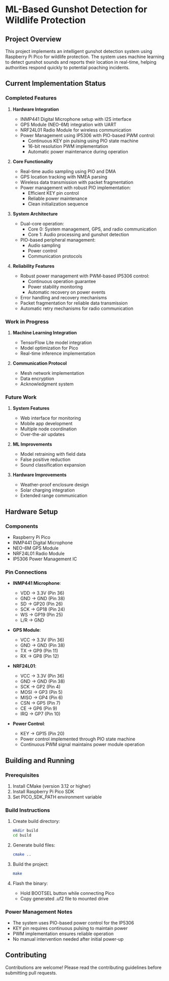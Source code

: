 # ML-Based Gunshot Detection for Wildlife Protection

## Project Overview
This project implements an intelligent gunshot detection system using Raspberry Pi Pico for wildlife protection. The system uses machine learning to detect gunshot sounds and reports their location in real-time, helping authorities respond quickly to potential poaching incidents.

## Current Implementation Status

### Completed Features
1. **Hardware Integration**
   - INMP441 Digital Microphone setup with I2S interface
   - GPS Module (NEO-6M) integration with UART
   - NRF24L01 Radio Module for wireless communication
   - Power Management using IP5306 with PIO-based PWM control:
     - Continuous KEY pin pulsing using PIO state machine
     - 16-bit resolution PWM implementation
     - Automatic power maintenance during operation

2. **Core Functionality**
   - Real-time audio sampling using PIO and DMA
   - GPS location tracking with NMEA parsing
   - Wireless data transmission with packet fragmentation
   - Power management with robust PIO implementation:
     - Efficient KEY pin control
     - Reliable power maintenance
     - Clean initialization sequence

3. **System Architecture**
   - Dual-core operation:
     - Core 0: System management, GPS, and radio communication
     - Core 1: Audio processing and gunshot detection
   - PIO-based peripheral management:
     - Audio sampling
     - Power control
     - Communication protocols

4. **Reliability Features**
   - Robust power management with PWM-based IP5306 control:
     - Continuous operation guarantee
     - Power stability monitoring
     - Automatic recovery on power events
   - Error handling and recovery mechanisms
   - Packet fragmentation for reliable data transmission
   - Automatic retry mechanisms for radio communication

### Work in Progress
1. **Machine Learning Integration**
   - TensorFlow Lite model integration
   - Model optimization for Pico
   - Real-time inference implementation

2. **Communication Protocol**
   - Mesh network implementation
   - Data encryption
   - Acknowledgment system

### Future Work
1. **System Features**
   - Web interface for monitoring
   - Mobile app development
   - Multiple node coordination
   - Over-the-air updates

2. **ML Improvements**
   - Model retraining with field data
   - False positive reduction
   - Sound classification expansion

3. **Hardware Improvements**
   - Weather-proof enclosure design
   - Solar charging integration
   - Extended range communication

## Hardware Setup
### Components
- Raspberry Pi Pico
- INMP441 Digital Microphone
- NEO-6M GPS Module
- NRF24L01 Radio Module
- IP5306 Power Management IC

### Pin Connections
- **INMP441 Microphone**:
  - VDD -> 3.3V (Pin 36)
  - GND -> GND (Pin 38)
  - SD -> GP20 (Pin 26)
  - SCK -> GP18 (Pin 24)
  - WS -> GP19 (Pin 25)
  - L/R -> GND

- **GPS Module**:
  - VCC -> 3.3V (Pin 36)
  - GND -> GND (Pin 38)
  - TX -> GP9 (Pin 11)
  - RX -> GP8 (Pin 12)

- **NRF24L01**:
  - VCC -> 3.3V (Pin 36)
  - GND -> GND (Pin 38)
  - SCK -> GP2 (Pin 4)
  - MOSI -> GP3 (Pin 5)
  - MISO -> GP4 (Pin 6)
  - CSN -> GP5 (Pin 7)
  - CE -> GP6 (Pin 9)
  - IRQ -> GP7 (Pin 10)

- **Power Control**:
  - KEY -> GP15 (Pin 20)
  - Power control implemented through PIO state machine
  - Continuous PWM signal maintains power module operation

## Building and Running
### Prerequisites
1. Install CMake (version 3.12 or higher)
2. Install Raspberry Pi Pico SDK
3. Set PICO_SDK_PATH environment variable

### Build Instructions
1. Create build directory:
   ```bash
   mkdir build
   cd build
   ```

2. Generate build files:
   ```bash
   cmake ..
   ```

3. Build the project:
   ```bash
   make
   ```

4. Flash the binary:
   - Hold BOOTSEL button while connecting Pico
   - Copy generated .uf2 file to mounted drive

### Power Management Notes
- The system uses PIO-based power control for the IP5306
- KEY pin requires continuous pulsing to maintain power
- PWM implementation ensures reliable operation
- No manual intervention needed after initial power-up

## Contributing
Contributions are welcome! Please read the contributing guidelines before submitting pull requests.
